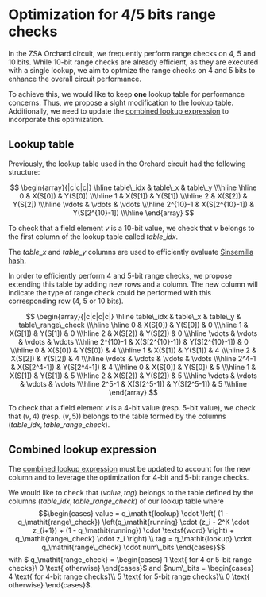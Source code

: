 # Optimization for 4/5 bits range checks

In the ZSA Orchard circuit, we frequently perform range checks on 4, 5 and 10 bits.
While 10-bit range checks are already efficient, as they are executed with a single lookup,
we aim to optmize the range checks on 4 and 5 bits to enhance the overall circuit performance.

To achieve this, we would like to keep **one** lookup table for performance concerns.
Thus, we propose a slght modification to the lookup table.
Additionally, we need to update the [combined lookup expression](../decomposition.md#combined-lookup-expression)
to incorporate this optimization.

## Lookup table

Previously, the lookup table used in the Orchard circuit had the following structure:

$$
\begin{array}{|c|c|c|}
\hline
table\_idx & table\_x       & table\_y       \\\hline
\hline
  0        & X(S[0])        & Y(S[0])        \\\hline
  1        & X(S[1])        & Y(S[1])        \\\hline
  2        & X(S[2])        & Y(S[2])        \\\hline
 \vdots    & \vdots         & \vdots         \\\hline
 2^{10}-1  & X(S[2^{10}-1]) & Y(S[2^{10}-1]) \\\hline
\end{array}
$$

To check that a field element $v$ is a 10-bit value, we check that
$v$ belongs to the first column of the lookup table called $table\_idx$.

The $table\_x$ and $table\_y$ columns are used to efficiently evaluate
[Sinsemilla hash](../sinsemilla.md#generator-lookup-table).

In order to efficiently perform 4 and 5-bit range checks, we propose extending this table by adding new rows and a column.
The new column will indicate the type of range check could be performed
with this corresponding row (4, 5 or 10 bits).

$$
\begin{array}{|c|c|c|c|}
\hline
table\_idx & table\_x       & table\_y       & table\_range\_check \\\hline
\hline
  0        & X(S[0])        & Y(S[0])        & 0                   \\\hline
  1        & X(S[1])        & Y(S[1])        & 0                   \\\hline
  2        & X(S[2])        & Y(S[2])        & 0                   \\\hline
 \vdots    & \vdots         & \vdots         & \vdots              \\\hline
 2^{10}-1  & X(S[2^{10}-1]) & Y(S[2^{10}-1]) & 0                   \\\hline
  0        & X(S[0])        & Y(S[0])        & 4                   \\\hline
  1        & X(S[1])        & Y(S[1])        & 4                   \\\hline
  2        & X(S[2])        & Y(S[2])        & 4                   \\\hline
 \vdots    & \vdots         & \vdots         & \vdots              \\\hline
 2^4-1     & X(S[2^4-1])    & Y(S[2^4-1])    & 4                   \\\hline
  0        & X(S[0])        & Y(S[0])        & 5                   \\\hline
  1        & X(S[1])        & Y(S[1])        & 5                   \\\hline
  2        & X(S[2])        & Y(S[2])        & 5                   \\\hline
 \vdots    & \vdots         & \vdots         & \vdots              \\\hline
 2^5-1     & X(S[2^5-1])    & Y(S[2^5-1])    & 5                   \\\hline
\end{array}
$$

To check that a field element $v$ is a 4-bit value (resp. 5-bit value),
we check that $(v, 4)$ (resp. $(v, 5)$) belongs to the table formed by the columns $(table\_idx, table\_range\_check)$.

## Combined lookup expression

The [combined lookup expression](../decomposition.md#combined-lookup-expression)
must be updated to account for the new column and to leverage the optimization
for 4-bit and 5-bit range checks.

We would like to check that $(value, tag)$ belongs to the table defined by the columns $(table\_idx, table\_range\_check)$ of our lookup table where
$$\begin{cases} value = q_\mathit{lookup} \cdot  \left( (1 - q_\mathit{range\_check})  \left(q_\mathit{running} \cdot (z_i - 2^K \cdot z_{i+1}) + (1 - q_\mathit{running}) \cdot \textsf{word} \right) + q_\mathit{range\_check}  \cdot z_i \right) \\
tag = q_\mathit{lookup} \cdot q_\mathit{range\_check} \cdot num\_bits \end{cases}$$
with
$ q_\mathit{range\_check} = \begin{cases}
1 \text{ for 4 or 5-bit range checks}\\
0 \text{ otherwise}
\end{cases}$
and
$num\_bits = \begin{cases}
4 \text{ for 4-bit range checks}\\
5 \text{ for 5-bit range checks}\\
0 \text{ otherwise}
\end{cases}$.

